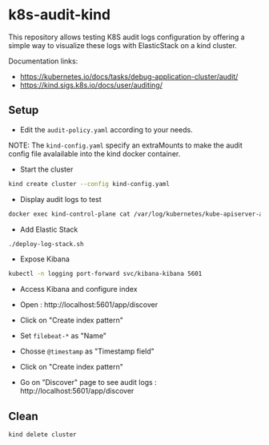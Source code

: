 # k8s-audit-kind

This repository allows testing K8S audit logs configuration by offering a simple way to visualize these logs with ElasticStack on a kind cluster.

Documentation links:

- https://kubernetes.io/docs/tasks/debug-application-cluster/audit/
- https://kind.sigs.k8s.io/docs/user/auditing/

## Setup

- Edit the `audit-policy.yaml` according to your needs.

NOTE: The `kind-config.yaml` specify an extraMounts to make the audit config file avalailable into the kind docker container.

- Start the cluster

```bash
kind create cluster --config kind-config.yaml
```

- Display audit logs to test

```bash
docker exec kind-control-plane cat /var/log/kubernetes/kube-apiserver-audit.log
```

- Add Elastic Stack

```bash
./deploy-log-stack.sh
```

- Expose Kibana

```bash
kubectl -n logging port-forward svc/kibana-kibana 5601
```

- Access Kibana and configure index

 - Open : http://localhost:5601/app/discover
 - Click on "Create index pattern"
 - Set `filebeat-*` as "Name"
 - Chosse `@timestamp` as "Timestamp field"
 - Click on "Create index pattern"
 - Go on "Discover" page to see audit logs : http://localhost:5601/app/discover

## Clean

```bash
kind delete cluster
```
